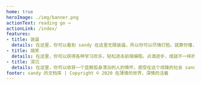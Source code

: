 ```yaml
---
home: true
heroImage: ./img/banner.png
actionText: reading go →
actionLink: /index/
features:
- title: 装逼
  details: 在这里，你可以看到 sandy 在这里无限装逼，所以你可以尽情打脸。就算你懂，没关系，打了脸再说~
- title: 搞笑
  details: 在这里，你可以获得各种学习欢乐，轻松进击前端编程。点滴进步，成就不一样的你。
- title: 深沉
  details: 在这里，你可以收获一个蓝鲸孤身漂泊的人的情怀，感受在这个烦躁的社会 sandy 如何安身立命。
footer: sandy 的文档库 | Copyright © 2020 在薄情的世界，深情的活着
---
```

